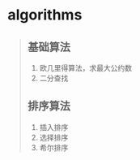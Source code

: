 # algorithms
>
> ## 基础算法
> 
> 1.   欧几里得算法，求最大公约数
> 2.   二分查找
> 
> ## 排序算法
>
> 1. 插入排序
> 2. 选择排序
> 3. 希尔排序
